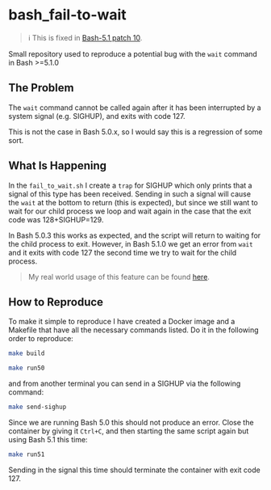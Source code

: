 # bash_fail-to-wait

> :information_source: This is fixed in [Bash-5.1 patch 10][2].

Small repository used to reproduce a potential bug with the `wait` command in
Bash >=5.1.0

## The Problem
The `wait` command cannot be called again after it has been interrupted by a
system signal (e.g. SIGHUP), and exits with code 127.

This is not the case in Bash 5.0.x, so I would say this is a regression of some
sort.

## What Is Happening
In the `fail_to_wait.sh` I create a `trap` for SIGHUP which only prints that
a signal of this type has been received. Sending in such a signal will cause the
`wait` at the bottom to return (this is expected), but since we still want to
wait for our child process we loop and wait again in the case that the exit code
was 128+SIGHUP=129.

In Bash 5.0.3 this works as expected, and the script will return to waiting for
the child process to exit. However, in Bash 5.1.0 we get an error from `wait`
and it exits with code 127 the second time we try to wait for the child process.

> My real world usage of this feature can be found [here][1].

## How to Reproduce
To make it simple to reproduce I have created a Docker image and a Makefile
that have all the necessary commands listed. Do it in the following order
to reproduce:

```bash
make build

make run50
```

and from another terminal you can send in a SIGHUP via the following command:

```bash
make send-sighup
```

Since we are running Bash 5.0 this should not produce an error. Close the
container by giving it `Ctrl+C`, and then starting the same script again but
using Bash 5.1 this time:

```bash
make run51
```

Sending in the signal this time should terminate the container with exit
code 127.





[1]: https://github.com/JonasAlfredsson/docker-nginx-certbot/blob/master/src/scripts/start_nginx_certbot.sh#L97
[2]: https://git.savannah.gnu.org/cgit/bash.git/commit/?id=910fcdc415abeb3d7d85fb46ee0d3e804a4c47a6
